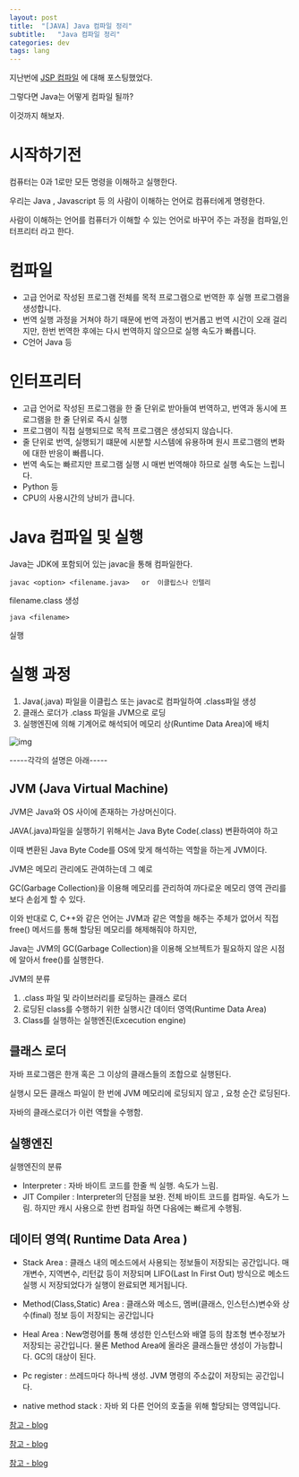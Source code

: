 ```yaml
---
layout: post
title:  "[JAVA] Java 컴파일 정리"
subtitle:   "Java 컴파일 정리"
categories: dev
tags: lang
---
```


지난번에 [JSP 컴파일](https://chung10kr.github.io/dev/2021/02/21/JSP/) 에 대해 포스팅했었다.

그렇다면 Java는 어떻게 컴파일 될까? 

이것까지 해보자.


# 시작하기전

컴퓨터는 0과 1로만 모든 명령을 이해하고 실행한다.


우리는 Java , Javascript 등 의 사람이 이해하는 언어로 컴퓨터에게 명령한다.


사람이 이해하는 언어를 컴퓨터가 이해할 수 있는 언어로 바꾸어 주는 과정을 컴파일,인터프리터 라고 한다.

# 컴파일
- 고급 언어로 작성된 프로그램 전체를 목적 프로그램으로 번역한 후 실행 프로그램을 생성합니다.
- 번역 실행 과정을 거쳐야 하기 때문에 번역 과정이 번거롭고 번역 시간이 오래 걸리지만, 한번 번역한 후에는 다시 번역하지 않으므로 실행 속도가 빠릅니다.
- C언어 Java 등


# 인터프리터
- 고급 언어로 작성된 프로그램을 한 줄 단위로 받아들여 번역하고, 번역과 동시에 프로그램을 한 줄 단위로 즉시 실행
- 프로그램이 직접 실행되므로 목적 프로그램은 생성되지 않습니다.
- 줄 단위로 번역, 실행되기 떄문에 시분할 시스템에 유용하며 원시 프로그램의 변화에 대한 반응이 빠릅니다.
- 번역 속도는 빠르지만 프로그램 실행 시 매번 번역해야 하므로 실행 속도는 느립니다.
- Python 등
- CPU의 사용시간의 낭비가 큽니다.


# Java 컴파일 및 실행

Java는 JDK에 포함되어 있는 javac을 통해 컴파일한다.


```
javac <option> <filename.java>   or  이클립스나 인텔리
```

filename.class 생성


```
java <filename> 
```

실행


# 실행 과정

1. Java(.java) 파일을 이클립스 또는 javac로 컴파일하여 .class파일 생성
2. 클래스 로더가 .class 파일을 JVM으로 로딩
3. 실행엔진에 의해 기계어로 해석되어 메모리 상(Runtime Data Area)에 배치

![img](https://chung10kr.github.io/assets/img/2021-02-22-1.PNG)

-----각각의 설명은 아래-----


## JVM (Java Virtual Machine)

JVM은 Java와 OS 사이에 존재하는 가상머신이다.


JAVA(.java)파일을 실행하기 위해서는 Java Byte Code(.class) 변환하여야 하고


이때 변환된 Java Byte Code를 OS에 맞게 해석하는 역할을 하는게 JVM이다.


JVM은 메모리 관리에도 관여하는데 그 예로


GC(Garbage Collection)을 이용해 메모리를 관리하여 까다로운 메모리 영역 관리를 보다 손쉽게 할 수 있다.


이와 반대로 C, C++와 같은 언어는 JVM과 같은 역할을 해주는 주체가 없어서 직접 free() 메서드를 통해 할당된 메모리를 해제해줘야 하지만, 


Java는 JVM의 GC(Garbage Collection)을 이용해 오브젝트가 필요하지 않은 시점에 알아서 free()를 실행한다.


JVM의 분류
1. .class 파일 및 라이브러리를 로딩하는 클래스 로더
2. 로딩된 class를 수행하기 위한 실행시간 데이터 영역(Runtime Data Area)
3. Class를 실행하는 실행엔진(Excecution engine)

## 클래스 로더

자바 프로그램은 한개 혹은 그 이상의 클래스들의 조합으로 실행된다. 

실행시 모든 클래스 파일이 한 번에 JVM 메모리에 로딩되지 않고 , 요청 순간 로딩된다. 

자바의 클래스로더가 이런 역할을 수행함.

## 실행엔진

실행엔진의 분류
- Interpreter : 자바 바이트 코드를 한줄 씩 실행. 속도가 느림.
- JIT Compiler : Interpreter의 단점을 보완. 전체 바이트 코드를 컴파일. 속도가 느림. 하지만 캐시 사용으로 한번 컴파일 하면 다음에는 빠르게 수행됨.

## 데이터 영역( Runtime Data Area )
- Stack Area : 클래스 내의 메소드에서 사용되는 정보들이 저장되는 공간입니다. 매개변수, 지역변수, 리턴값 등이 저장되며 LIFO(Last In First Out) 방식으로 메소드 실행 시 저장되었다가 실행이 완료되면 제거됩니다.

- Method(Class,Static) Area : 클래스와 메소드, 멤버(클래스, 인스턴스)변수와 상수(final) 정보 등이 저장되는 공간입니다

- Heal Area : New명령어를 통해 생성한 인스턴스와 배열 등의 참조형 변수정보가 저장되는 공간입니다. 물론 Method Area에 올라온 클래스들만 생성이 가능합니다. GC의 대상이 된다.

- Pc register : 쓰레드마다 하나씩 생성. JVM 명령의 주소값이 저장되는 공간입니다.


- native method stack : 자바 외 다른 언어의 호출을 위해 할당되는 영역입니다.




[참고 - blog](https://aljjabaegi.tistory.com/387)


[참고 - blog](https://m.blog.naver.com/PostView.nhn?blogId=choigohot&logNo=40192701035&proxyReferer=https:%2F%2Fwww.google.com%2F)


[참고 - blog](https://umanking.github.io/2019/06/25/java-class-loader/)